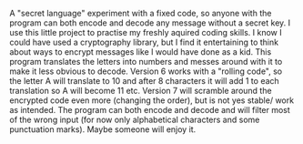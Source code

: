 A "secret language" experiment with a fixed code, so anyone with the program can both encode and decode any message without a secret key.
I use this little project to practise my freshly aquired coding skills.
I know I could have used a cryptography library, but I find it entertaining to think about ways to encrypt messages like I would have done as a kid.
This program translates the letters into numbers and messes around with it to make it less obvious to decode.
Version 6 works with a "rolling code", so the letter A will translate to 10 and after 8 characters it will add 1 to each translation so A will become 11 etc.
Version 7 will scramble around the encrypted code even more (changing the order), but is not yes stable/ work as intended.
The program can both encode and decode and will filter most of the wrong input (for now only alphabetical characters and some punctuation marks).
Maybe someone will enjoy it.
